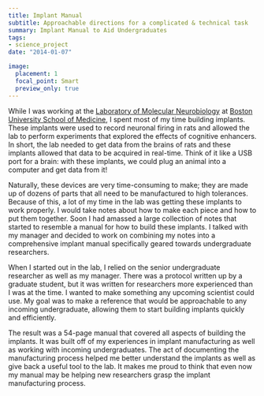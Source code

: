 ```yaml
---
title: Implant Manual
subtitle: Approachable directions for a complicated & technical task
summary: Implant Manual to Aid Undergraduates
tags:
- science_project
date: "2014-01-07"

image:
  placement: 1
  focal_point: Smart
  preview_only: true
--- 
```


While I was working at the [Laboratory of Molecular Neurobiology](https://www.bumc.bu.edu/busm-pm/research/laboratories/lmn/) at [Boston University School of Medicine](https://www.bumc.bu.edu/busm-pm/), I spent most of my time building implants. These implants were used to record neuronal firing in rats and allowed the lab to perform experiments that explored the effects of cognitive enhancers. In short, the lab needed to get data from the brains of rats and these implants allowed that data to be acquired in real-time. Think of it like a USB port for a brain: with these implants, we could plug an animal into a computer and get data from it!

Naturally, these devices are very time-consuming to make; they are made up of dozens of parts that all need to be manufactured to high tolerances. Because of this, a lot of my time in the lab was getting these implants to work properly. I would take notes about how to make each piece and how to put them together. Soon I had amassed a large collection of notes that started to resemble a manual for how to build these implants. I talked with my manager and decided to work on combining my notes into a comprehensive implant manual specifically geared towards undergraduate researchers.

When I started out in the lab, I relied on the senior undergraduate researcher as well as my manager. There was a protocol written up by a graduate student, but it was written for researchers more experienced than I was at the time. I wanted to make something any upcoming scientist could use. My goal was to make a reference that would be approachable to any incoming undergraduate, allowing them to start building implants quickly and efficiently.

The result was a 54-page manual that covered all aspects of building the implants. It was built off of my experiences in implant manufacturing as well as working with incoming undergraduates. The act of documenting the manufacturing process helped me better understand the implants as well as give back a useful tool to the lab. It makes me proud to think that even now my manual may be helping new researchers grasp the implant manufacturing process.
